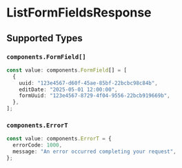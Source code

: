 # ListFormFieldsResponse


## Supported Types

### `components.FormField[]`

```typescript
const value: components.FormField[] = [
  {
    uuid: "123e4567-d60f-45ae-85bf-22bcbc98c84b",
    editDate: "2025-05-01 12:00:00",
    formUuid: "123e4567-8729-4f04-9556-22bcb919669b",
  },
];
```

### `components.ErrorT`

```typescript
const value: components.ErrorT = {
  errorCode: 1000,
  message: "An error occurred completing your request",
};
```

